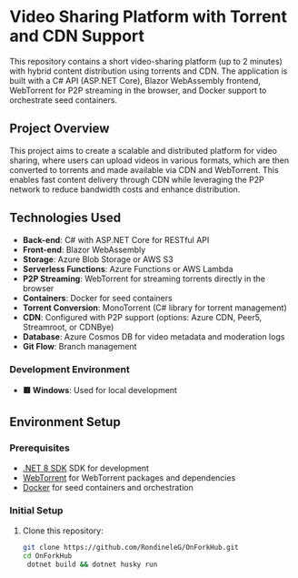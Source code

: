 # Video Sharing Platform with Torrent and CDN Support

This repository contains a short video-sharing platform (up to 2 minutes) with hybrid content distribution using torrents and CDN. The application is built with a C# API (ASP.NET Core), Blazor WebAssembly frontend, WebTorrent for P2P streaming in the browser, and Docker support to orchestrate seed containers.

## Project Overview

This project aims to create a scalable and distributed platform for video sharing, where users can upload videos in various formats, which are then converted to torrents and made available via CDN and WebTorrent. This enables fast content delivery through CDN while leveraging the P2P network to reduce bandwidth costs and enhance distribution.

## Technologies Used

- **Back-end**: C# with ASP.NET Core for RESTful API
- **Front-end**: Blazor WebAssembly
- **Storage**: Azure Blob Storage or AWS S3
- **Serverless Functions**: Azure Functions or AWS Lambda
- **P2P Streaming**: WebTorrent for streaming torrents directly in the browser
- **Containers**: Docker for seed containers
- **Torrent Conversion**: MonoTorrent (C# library for torrent management)
- **CDN**: Configured with P2P support (options: Azure CDN, Peer5, Streamroot, or CDNBye)
- **Database**: Azure Cosmos DB for video metadata and moderation logs
- **Git Flow**: Branch management

 ### Development Environment
- **🟥 Windows**: Used for local development

## Environment Setup

### Prerequisites

- [.NET 8 SDK](https://dotnet.microsoft.com/download/dotnet/8.0) SDK for development
- [WebTorrent](https://webtorrent.io/) for WebTorrent packages and dependencies
- [Docker](https://www.docker.com/) for seed containers and orchestration

### Initial Setup

1. Clone this repository:
   ```bash
   git clone https://github.com/RondineleG/OnForkHub.git
   cd OnForkHub
    dotnet build && dotnet husky run
